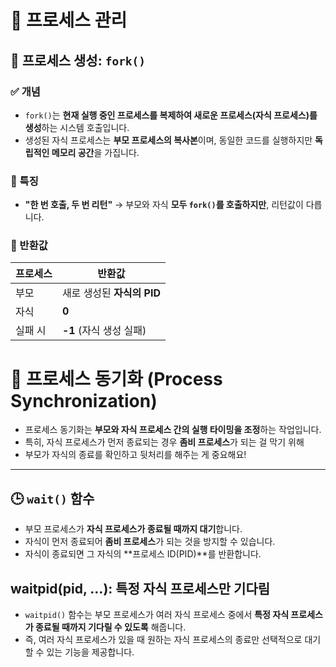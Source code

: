 # 🧠 프로세스 관리

## 👶 프로세스 생성: `fork()`

### ✅ 개념
- `fork()`는 **현재 실행 중인 프로세스를 복제하여 새로운 프로세스(자식 프로세스)를 생성**하는 시스템 호출입니다.
- 생성된 자식 프로세스는 **부모 프로세스의 복사본**이며, 동일한 코드를 실행하지만 **독립적인 메모리 공간**을 가집니다.

### 🧬 특징
- **"한 번 호출, 두 번 리턴"** → 부모와 자식 **모두 `fork()`를 호출하지만**, 리턴값이 다릅니다.

### 🔁 반환값

| 프로세스 | 반환값                  |
|----------|--------------------------|
| 부모     | 새로 생성된 **자식의 PID** |
| 자식     | **0**                    |
| 실패 시  | **-1** (자식 생성 실패)   |


# 🔄 프로세스 동기화 (Process Synchronization)

- 프로세스 동기화는 **부모와 자식 프로세스 간의 실행 타이밍을 조정**하는 작업입니다.  
- 특히, 자식 프로세스가 먼저 종료되는 경우 **좀비 프로세스**가 되는 걸 막기 위해  
- 부모가 자식의 종료를 확인하고 뒷처리를 해주는 게 중요해요!

---

## 🕒 `wait()` 함수

- 부모 프로세스가 **자식 프로세스가 종료될 때까지 대기**합니다.
- 자식이 먼저 종료되어 **좀비 프로세스**가 되는 것을 방지할 수 있습니다.
- 자식이 종료되면 그 자식의 **프로세스 ID(PID)**를 반환합니다.

## waitpid(pid, ...): 특정 자식 프로세스만 기다림

- `waitpid()` 함수는 부모 프로세스가 여러 자식 프로세스 중에서 **특정 자식 프로세스가 종료될 때까지 기다릴 수 있도록** 해줍니다.  
- 즉, 여러 자식 프로세스가 있을 때 원하는 자식 프로세스의 종료만 선택적으로 대기할 수 있는 기능을 제공합니다.


